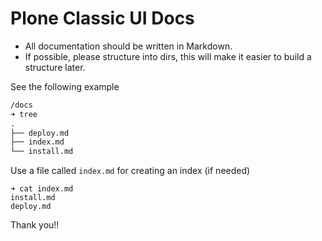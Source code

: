# Plone Classic UI Docs

- All documentation should be written in Markdown.
- If possible, please structure into dirs, this will make it easier to build a structure later.

See the following example

```markdown
/docs
➜ tree
.
├── deploy.md
├── index.md
└── install.md
```
Use a file called `index.md` for creating an index (if needed)

```shell
➜ cat index.md
install.md
deploy.md
```

Thank you!!

